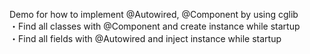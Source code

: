 Demo for how to implement @Autowired, @Component by using cglib  
・Find all classes with @Component and create instance while startup  
・Find all fields with @Autowired and inject instance while startup  
